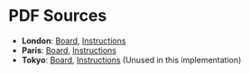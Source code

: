# PDF Sources

- **London**: [Board](https://blueorangegames.eu/wp-content/uploads/2022/05/NextStation-LondonMap.pdf),
  [Instructions](https://blueorangegames.eu/wp-content/uploads/2023/05/NextStationLondon-Rules-EN.pdf)
- **Paris**: [Board](https://blueorangegames.eu/wp-content/uploads/2024/08/NextStationParis-Map.pdf),
  [Instructions](https://blueorangegames.eu/wp-content/uploads/2024/03/NextStationParis-Rules-EN.pdf)
- **Tokyo**: [Board](https://blueorangegames.eu/wp-content/uploads/2023/08/NextStationTokyo-Map.pdf),
  [Instructions](https://blueorangegames.eu/wp-content/uploads/2023/05/NextStationTokyo-Rules-EN.pdf) (Unused in this implementation)

